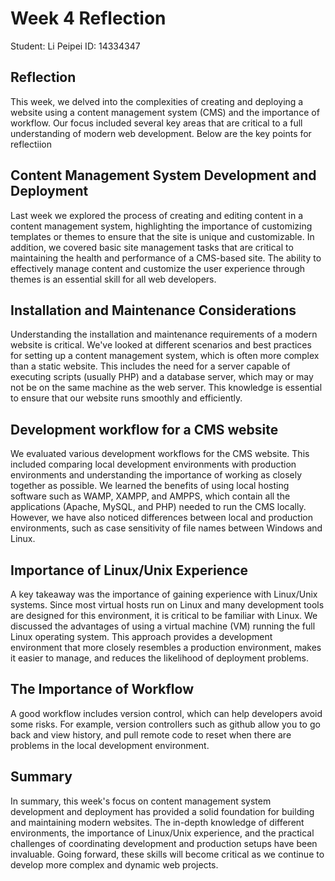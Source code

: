 # Week 4 Reflection
Student: Li Peipei
ID: 14334347

## Reflection
This week, we delved into the complexities of creating and deploying a website using a content management system (CMS) and the importance of workflow. Our focus included several key areas that are critical to a full understanding of modern web development. Below are the key points for reflectiion

## Content Management System Development and Deployment
Last week we explored the process of creating and editing content in a content management system, highlighting the importance of customizing templates or themes to ensure that the site is unique and customizable. In addition, we covered basic site management tasks that are critical to maintaining the health and performance of a CMS-based site. The ability to effectively manage content and customize the user experience through themes is an essential skill for all web developers.

## Installation and Maintenance Considerations
Understanding the installation and maintenance requirements of a modern website is critical. We've looked at different scenarios and best practices for setting up a content management system, which is often more complex than a static website. This includes the need for a server capable of executing scripts (usually PHP) and a database server, which may or may not be on the same machine as the web server. This knowledge is essential to ensure that our website runs smoothly and efficiently.

## Development workflow for a CMS website
We evaluated various development workflows for the CMS website. This included comparing local development environments with production environments and understanding the importance of working as closely together as possible. We learned the benefits of using local hosting software such as WAMP, XAMPP, and AMPPS, which contain all the applications (Apache, MySQL, and PHP) needed to run the CMS locally. However, we have also noticed differences between local and production environments, such as case sensitivity of file names between Windows and Linux.

## Importance of Linux/Unix Experience
A key takeaway was the importance of gaining experience with Linux/Unix systems. Since most virtual hosts run on Linux and many development tools are designed for this environment, it is critical to be familiar with Linux. We discussed the advantages of using a virtual machine (VM) running the full Linux operating system. This approach provides a development environment that more closely resembles a production environment, makes it easier to manage, and reduces the likelihood of deployment problems.

## The Importance of Workflow
A good workflow includes version control, which can help developers avoid some risks. For example, version controllers such as github allow you to go back and view history, and pull remote code to reset when there are problems in the local development environment.

## Summary
In summary, this week's focus on content management system development and deployment has provided a solid foundation for building and maintaining modern websites. The in-depth knowledge of different environments, the importance of Linux/Unix experience, and the practical challenges of coordinating development and production setups have been invaluable. Going forward, these skills will become critical as we continue to develop more complex and dynamic web projects.

